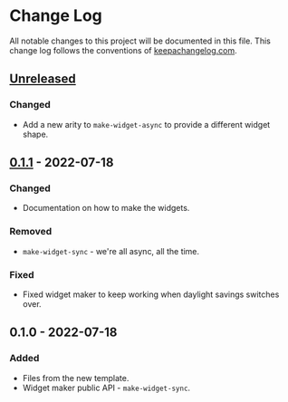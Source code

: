 # Change Log

All notable changes to this project will be documented in this file. This change log follows the conventions
of [keepachangelog.com](http://keepachangelog.com/).

## [Unreleased]

### Changed

- Add a new arity to `make-widget-async` to provide a different widget shape.

## [0.1.1] - 2022-07-18

### Changed

- Documentation on how to make the widgets.

### Removed

- `make-widget-sync` - we're all async, all the time.

### Fixed

- Fixed widget maker to keep working when daylight savings switches over.

## 0.1.0 - 2022-07-18

### Added

- Files from the new template.
- Widget maker public API - `make-widget-sync`.

[Unreleased]: https://github.com/your-name/clojure-boost/compare/0.1.1...HEAD

[0.1.1]: https://github.com/your-name/clojure-boost/compare/0.1.0...0.1.1
